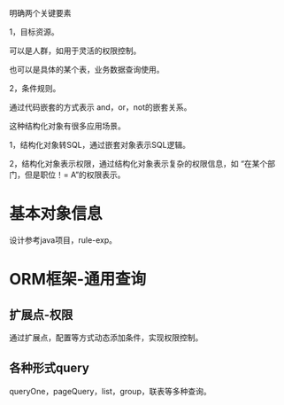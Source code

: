 

明确两个关键要素

1，目标资源。

可以是人群，如用于灵活的权限控制。

也可以是具体的某个表，业务数据查询使用。

2，条件规则。

通过代码嵌套的方式表示 and，or，not的嵌套关系。



这种结构化对象有很多应用场景。

1，结构化对象转SQL，通过嵌套对象表示SQL逻辑。

2，结构化对象表示权限，通过结构化对象表示复杂的权限信息，如 “在某个部门，但是职位！= A”的权限表示。



# 基本对象信息

设计参考java项目，rule-exp。



# ORM框架-通用查询

## 扩展点-权限

通过扩展点，配置等方式动态添加条件，实现权限控制。



## 各种形式query

queryOne，pageQuery，list，group，联表等多种查询。







